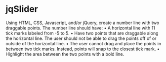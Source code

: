 # jqSlider

Using HTML, CSS, Javascript, and/or jQuery, create a number line with two draggable points. The number line should have:
• A horizontal line with 11 tick marks labeled from -5 to 5.
• Have two points that are draggable along the horizontal line. The user should not be able to
drag the points off of or outside of the horizontal line.
• The user cannot drag and place the points in between two tick marks. Instead, points will snap
to the closest tick mark.
• Highlight the area between the two points with a bold line.
